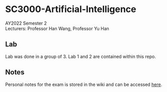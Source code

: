 # SC3000-Artificial-Intelligence

AY2022 Semester 2  
Lecturers: Professor Han Wang, Professor Yu Han  

## Lab
Lab was done in a group of 3. Lab 1 and 2 are contained within this repo.

## Notes
Personal notes for the exam is stored in the wiki and can be accessed [here](https://github.com/HiIAmTzeKean/SC3000-Artificial-Intelligence/wiki).
